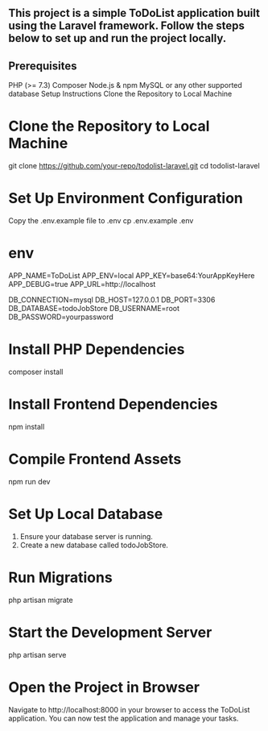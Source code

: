 ## This project is a simple ToDoList application built using the Laravel framework. Follow the steps below to set up and run the project locally.

## Prerequisites
PHP (>= 7.3)
Composer
Node.js & npm
MySQL or any other supported database
Setup Instructions
Clone the Repository to Local Machine

# Clone the Repository to Local Machine
git clone https://github.com/your-repo/todolist-laravel.git
cd todolist-laravel


# Set Up Environment Configuration
Copy the .env.example file to .env
cp .env.example .env

# env
APP_NAME=ToDoList
APP_ENV=local
APP_KEY=base64:YourAppKeyHere
APP_DEBUG=true
APP_URL=http://localhost

DB_CONNECTION=mysql
DB_HOST=127.0.0.1
DB_PORT=3306
DB_DATABASE=todoJobStore
DB_USERNAME=root
DB_PASSWORD=yourpassword

# Install PHP Dependencies
composer install

# Install Frontend Dependencies
npm install

# Compile Frontend Assets
npm run dev

# Set Up Local Database
1. Ensure your database server is running.
2. Create a new database called todoJobStore.

# Run Migrations
php artisan migrate

# Start the Development Server
php artisan serve

# Open the Project in Browser

Navigate to http://localhost:8000 in your browser to access the ToDoList application.
You can now test the application and manage your tasks.
